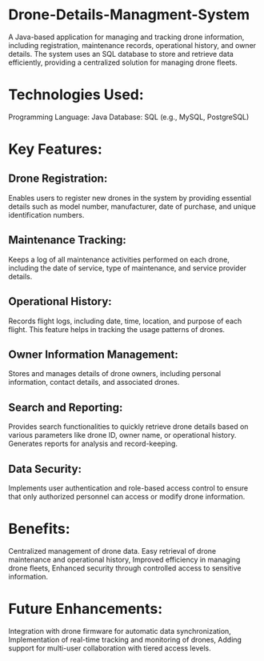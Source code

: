 # Drone-Details-Managment-System
A Java-based application for managing and tracking drone information, including registration, maintenance records, operational history, and owner details. The system uses an SQL database to store and retrieve data efficiently, providing a centralized solution for managing drone fleets.

# Technologies Used:

Programming Language: Java
Database: SQL (e.g., MySQL, PostgreSQL)
# Key Features:

## Drone Registration:

Enables users to register new drones in the system by providing essential details such as model number, manufacturer, date of purchase, and unique identification numbers.
## Maintenance Tracking:

Keeps a log of all maintenance activities performed on each drone, including the date of service, type of maintenance, and service provider details.
## Operational History:

Records flight logs, including date, time, location, and purpose of each flight. This feature helps in tracking the usage patterns of drones.
## Owner Information Management:

Stores and manages details of drone owners, including personal information, contact details, and associated drones.
## Search and Reporting:

Provides search functionalities to quickly retrieve drone details based on various parameters like drone ID, owner name, or operational history. Generates reports for analysis and record-keeping.
## Data Security:

Implements user authentication and role-based access control to ensure that only authorized personnel can access or modify drone information.
# Benefits:

Centralized management of drone data.
Easy retrieval of drone maintenance and operational history,
Improved efficiency in managing drone fleets,
Enhanced security through controlled access to sensitive information.
# Future Enhancements:

Integration with drone firmware for automatic data synchronization,
Implementation of real-time tracking and monitoring of drones,
Adding support for multi-user collaboration with tiered access levels.
